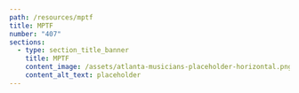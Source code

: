 ```yaml
---
path: /resources/mptf
title: MPTF
number: "407"
sections:
  - type: section_title_banner
    title: MPTF
    content_image: /assets/atlanta-musicians-placeholder-horizontal.png
    content_alt_text: placeholder
---
```

